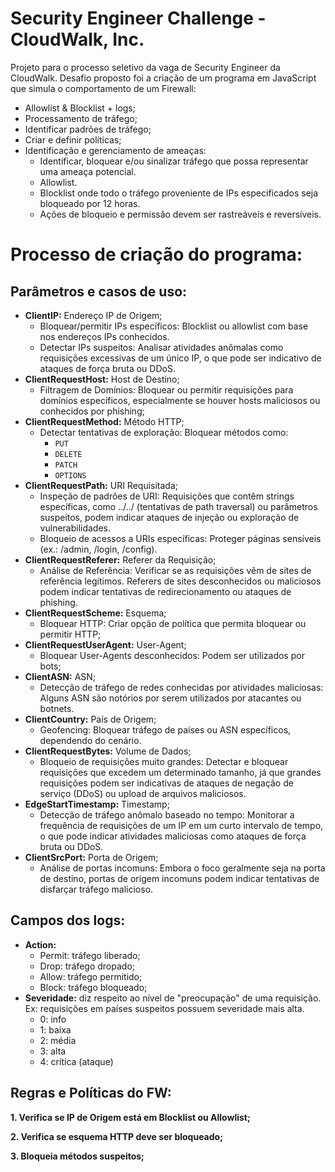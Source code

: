 # Security Engineer Challenge - CloudWalk, Inc.

Projeto para o processo seletivo da vaga de Security Engineer da CloudWalk. Desafio proposto foi a criação de um programa em JavaScript que simula o comportamento de um Firewall:
- Allowlist & Blocklist + logs;
- Processamento de tráfego;
- Identificar padrões de tráfego;
- Criar e definir políticas;
- Identificação e gerenciamento de ameaças:
  - Identificar, bloquear e/ou sinalizar tráfego que possa representar uma ameaça potencial.
  - Allowlist.
  - Blocklist onde todo o tráfego proveniente de IPs especificados seja bloqueado por 12 horas.
  - Ações de bloqueio e permissão devem ser rastreáveis e reversíveis.

# Processo de criação do programa:
## Parâmetros e casos de uso:
- **ClientIP:** Endereço IP de Origem;
  - Bloquear/permitir IPs específicos: Blocklist ou allowlist com base nos endereços IPs conhecidos.
  - Detectar IPs suspeitos: Analisar atividades anômalas como requisições excessivas de um único IP, o que pode ser indicativo de ataques de força bruta ou DDoS.
- **ClientRequestHost:** Host de Destino;
  - Filtragem de Domínios: Bloquear ou permitir requisições para domínios específicos, especialmente se houver hosts maliciosos ou conhecidos por phishing;
- **ClientRequestMethod:** Método HTTP;
  - Detectar tentativas de exploração: Bloquear métodos como:
    - `PUT`
    - `DELETE`
    - `PATCH`
    - `OPTIONS`
- **ClientRequestPath:** URI Requisitada;
  - Inspeção de padrões de URI: Requisições que contêm strings específicas, como ../../ (tentativas de path traversal) ou parâmetros suspeitos, podem indicar ataques de injeção ou exploração de vulnerabilidades.
  - Bloqueio de acessos a URIs específicas: Proteger páginas sensíveis (ex.: /admin, /login, /config).
- **ClientRequestReferer:** Referer da Requisição;
  - Análise de Referência: Verificar se as requisições vêm de sites de referência legítimos. Referers de sites desconhecidos ou maliciosos podem indicar tentativas de redirecionamento ou ataques de phishing.
- **ClientRequestScheme:** Esquema;
  - Bloquear HTTP: Criar opção de política que permita bloquear ou permitir HTTP;
- **ClientRequestUserAgent:** User-Agent;
  - Bloquear User-Agents desconhecidos: Podem ser utilizados por bots;
- **ClientASN:** ASN;
  - Detecção de tráfego de redes conhecidas por atividades maliciosas: Alguns ASN são notórios por serem utilizados por atacantes ou botnets.
- **ClientCountry:** País de Origem;
  - Geofencing: Bloquear tráfego de países ou ASN específicos, dependendo do cenário.
- **ClientRequestBytes:** Volume de Dados;
  - Bloqueio de requisições muito grandes: Detectar e bloquear requisições que excedem um determinado tamanho, já que grandes requisições podem ser indicativas de ataques de negação de serviço (DDoS) ou upload de arquivos maliciosos.
- **EdgeStartTimestamp:** Timestamp;
  - Detecção de tráfego anômalo baseado no tempo: Monitorar a frequência de requisições de um IP em um curto intervalo de tempo, o que pode indicar atividades maliciosas como ataques de força bruta ou DDoS.
- **ClientSrcPort:** Porta de Origem;
  - Análise de portas incomuns: Embora o foco geralmente seja na porta de destino, portas de origem incomuns podem indicar tentativas de disfarçar tráfego malicioso.

## Campos dos logs:
- **Action:** 
  - Permit: tráfego liberado;
  - Drop: tráfego dropado;
  - Allow: tráfego permitido;
  - Block: tráfego bloqueado;
- **Severidade:** diz respeito ao nível de "preocupação" de uma requisição. Ex: requisições em países suspeitos possuem severidade mais alta.
  - 0: info
  - 1: baixa
  - 2: média
  - 3: alta
  - 4: crítica (ataque)

## Regras e Políticas do FW:
**1. Verifica se IP de Origem está em Blocklist ou Allowlist;**

**2. Verifica se esquema HTTP deve ser bloqueado;**

**3. Bloqueia métodos suspeitos;**



